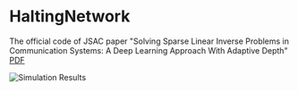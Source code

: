 # HaltingNetwork
The official code of JSAC paper "Solving Sparse Linear Inverse Problems in Communication Systems: A Deep Learning Approach With Adaptive Depth"
[PDF](https://ieeexplore.ieee.org/abstract/document/9252937/)

![Simulation Results](https://github.com/wc253/HaltingNetwork/tree/main/images/fig7.png)
